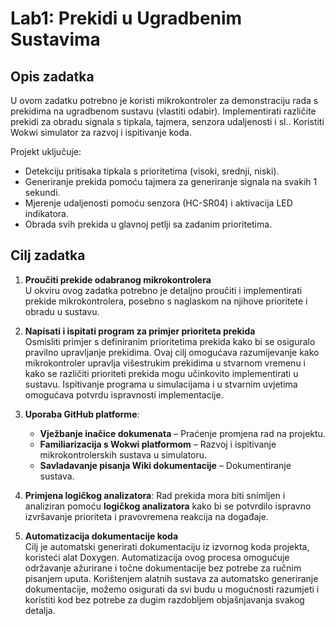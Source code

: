 # Lab1: Prekidi u Ugradbenim Sustavima

## Opis zadatka

U ovom zadatku potrebno je koristi mikrokontroler za demonstraciju rada s prekidima na ugradbenom sustavu (vlastiti odabir). Implementirati različite prekidi za obradu signala s tipkala, tajmera, senzora udaljenosti i sl.. Koristiti  Wokwi simulator za razvoj i ispitivanje koda.

Projekt uključuje:
- Detekciju pritisaka tipkala s prioritetima (visoki, srednji, niski).
- Generiranje prekida pomoću tajmera za generiranje signala na svakih 1 sekundi.
- Mjerenje udaljenosti pomoću senzora (HC-SR04) i aktivacija LED indikatora.
- Obrada svih prekida u glavnoj petlji sa zadanim prioritetima.

## **Cilj zadatka**
1. **Proučiti prekide odabranog mikrokontrolera**  
   U okviru ovog zadatka potrebno je detaljno proučiti i implementirati prekide mikrokontrolera, posebno s naglaskom na njihove prioritete i obradu u sustavu.

2. **Napisati i ispitati program za primjer prioriteta prekida**  
   Osmisliti  primjer s  definiranim prioritetima prekida kako bi se osiguralo pravilno upravljanje prekidima. Ovaj cilj omogućava razumijevanje kako mikrokontroler upravlja višestrukim prekidima u stvarnom vremenu i kako se različiti prioriteti prekida mogu učinkovito implementirati u sustavu. Ispitivanje programa u simulacijama i u stvarnim uvjetima omogućava potvrdu ispravnosti implementacije.

3. **Uporaba GitHub platforme**:
   - **Vježbanje inačice dokumenata** – Praćenje promjena rad na projektu.
   - **Familiarizacija s Wokwi platformom** – Razvoj i ispitivanje mikrokontrolerskih sustava u simulatoru.
   - **Savladavanje pisanja Wiki dokumentacije** – Dokumentiranje sustava.

4. **Primjena logičkog analizatora**:
   Rad prekida mora biti snimljen i analiziran pomoću **logičkog analizatora** kako bi se potvrdilo ispravno izvršavanje prioriteta i pravovremena reakcija na događaje.

5. **Automatizacija dokumentacije koda**  
   Cilj je automatski generirati dokumentaciju iz izvornog koda projekta, koristeći alat Doxygen. Automatizacija ovog procesa omogućuje održavanje ažurirane i točne dokumentacije bez potrebe za ručnim pisanjem uputa. Korištenjem alatnih sustava za automatsko generiranje dokumentacije, možemo osigurati da svi budu u mogućnosti razumjeti i koristiti kod bez potrebe za dugim razdobljem objašnjavanja svakog detalja.
